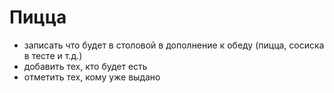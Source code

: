 # Пицца

- записать что будет в столовой в дополнение к обеду (пицца, сосиска в тесте и т.д.)
- добавить тех, кто будет есть
- отметить тех, кому уже выдано